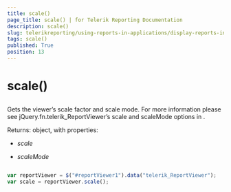 ```yaml
---
title: scale()
page_title: scale() | for Telerik Reporting Documentation
description: scale()
slug: telerikreporting/using-reports-in-applications/display-reports-in-applications/web-application/html5-report-viewer/api-reference/reportviewer/methods/scale()
tags: scale()
published: True
position: 13
---
```


# scale()



## 

Gets the viewer’s scale factor and scale mode. For more information please see jQuery.fn.telerik_ReportViewer’s scale and scaleMode options in [](c578f366-93da-4dd1-8972-6efbc5a1790b#Options).

Returns: object, with properties:
        

* *scale*

* *scaleMode*

	
````js

var reportViewer = $("#reportViewer1").data("telerik_ReportViewer");
var scale = reportViewer.scale();
          
````


